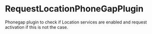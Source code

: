 RequestLocationPhoneGapPlugin
=============================

Phonegap plugin to check if Location services are enabled and request activation if this is not the case.
